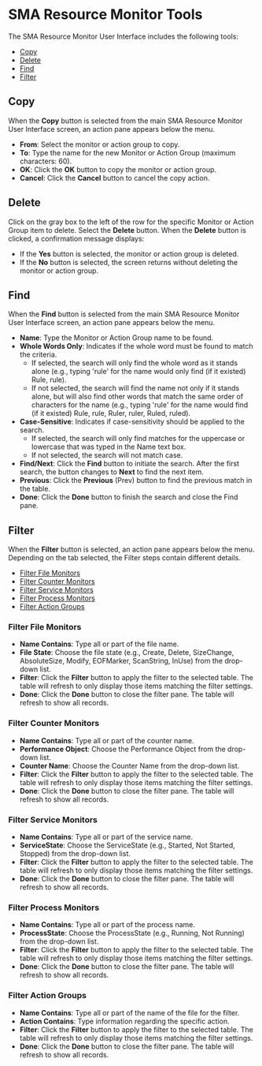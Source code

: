 # SMA Resource Monitor Tools

The SMA Resource Monitor User Interface includes the following tools:

- [Copy](#Copy)
- [Delete](#Delete)
- [Find](#Find)
- [Filter](#Filter6)

## Copy

When the **Copy** button is selected from the main SMA Resource Monitor
User Interface screen, an action pane appears below the menu.

- **From**: Select the monitor or action group to copy.
- **To**: Type the name for the new Monitor or Action Group (maximum
    characters: 60).
- **OK**: Click the **OK** button to copy the monitor or action group.
- **Cancel**: Click the **Cancel** button to cancel the copy action.

## Delete

Click on the gray box to the left of the row for the specific Monitor or
Action Group item to delete. Select the **Delete** button. When the
**Delete** button is clicked, a confirmation message displays:

- If the **Yes** button is selected, the monitor or action group is
    deleted.
- If the **No** button is selected, the screen returns without
    deleting the monitor or action group.

## Find

When the **Find** button is selected from the main SMA Resource Monitor
User Interface screen, an action pane appears below the menu.

- **Name**: Type the Monitor or Action Group name to be found.
- **Whole Words Only**: Indicates if the whole word must be found to
    match the criteria.
  - If selected, the search will only find the whole word as it
        stands alone (e.g., typing 'rule' for the name would only find
        (if it existed) Rule, rule).
  - If not selected, the search will find the name not only if it
        stands alone, but will also find other words that match the same
        order of characters for the name (e.g., typing 'rule' for the
        name would find (if it existed) Rule, rule, Ruler, ruler, Ruled,
        ruled).
- **Case-Sensitive**: Indicates if case-sensitivity should be applied
    to the search.
  - If selected, the search will only find matches for the uppercase
        or lowercase that was typed in the Name text box.
  - If not selected, the search will not match case.
- **Find/Next**: Click the **Find** button to initiate the search.
    After the first search, the button changes to **Next** to find the
    next item.
- **Previous**: Click the **Previous** (Prev) button to find the
    previous match in the table.
- **Done**: Click the **Done** button to finish the search and close
    the Find pane.

## Filter

When the **Filter** button is selected, an action pane appears below the
menu. Depending on the tab selected, the Filter steps contain different
details.

- [Filter File Monitors](#Filter)
- [Filter Counter Monitors](#Filter2)
- [Filter Service Monitors](#Filter3)
- [Filter Process Monitors](#Filter4)
- [Filter Action Groups](#Filter5)

### Filter File Monitors

- **Name Contains**: Type all or part of the file name.
- **File State**: Choose the file state (e.g., Create, Delete,
    SizeChange, AbsoluteSize, Modify, EOFMarker, ScanString, InUse) from
    the drop-down list.
- **Filter**: Click the **Filter** button to apply the filter to the
    selected table. The table will refresh to only display those items
    matching the filter settings.
- **Done**: Click the **Done** button to close the filter pane. The
    table will refresh to show all records.

### Filter Counter Monitors

- **Name Contains**: Type all or part of the counter name.
- **Performance Object**: Choose the Performance Object from the
    drop-down list.
- **Counter Name**: Choose the Counter Name from the drop-down list.
- **Filter**: Click the **Filter** button to apply the filter to the
    selected table. The table will refresh to only display those items
    matching the filter settings.
- **Done**: Click the **Done** button to close the filter pane. The
    table will refresh to show all records.

### Filter Service Monitors

- **Name Contains**: Type all or part of the service name.
- **ServiceState**: Choose the ServiceState (e.g., Started, Not
    Started, Stopped) from the drop-down list.
- **Filter**: Click the **Filter** button to apply the filter to the
    selected table. The table will refresh to only display those items
    matching the filter settings.
- **Done**: Click the **Done** button to close the filter pane. The
    table will refresh to show all records.

### Filter Process Monitors

- **Name Contains**: Type all or part of the process name.
- **ProcessState**: Choose the ProcessState (e.g., Running, Not
    Running) from the drop-down list.
- **Filter**: Click the **Filter** button to apply the filter to the
    selected table. The table will refresh to only display those items
    matching the filter settings.
- **Done**: Click the **Done** button to close the filter pane. The
    table will refresh to show all records.

### Filter Action Groups

- **Name Contains**: Type all or part of the name of the file for the
    filter.
- **Action Contains**: Type information regarding the specific action.
- **Filter**: Click the **Filter** button to apply the filter to the
    selected table. The table will refresh to only display those items
    matching the filter settings.
- **Done**: Click the **Done** button to close the filter pane. The
    table will refresh to show all records.
